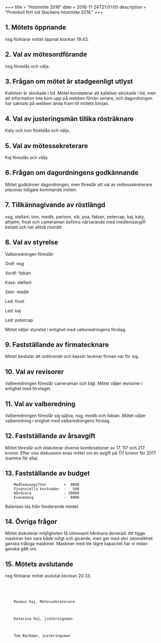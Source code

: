 +++
title = "Höstmöte 2016"
date = 2016-11-24T21:01:00
description = "Protokoll fört vid Stackens höstmöte 2016."
+++

<!-- TEASER_END -->

## 1. Mötets öppnande

nsg förklarar mötet öppnat klockan 19:43.

## 2. Val av mötesordförande

nsg föreslås och väljs.

## 3. Frågan om mötet är stadgeenligt utlyst

Kallelser är skickade i tid.  Mötet konstaterar att kallelser skickade
i tid, men att information inte kom upp på webben förrän senare, och
dagordningen har saknats på webben ända fram till mötets början.

## 4. Val av justeringsmän tillika rösträknare

Katy och tom förelslås och väljs.

## 5. Val av mötessekreterare

Kaj föreslås och väljs.

## 6. Frågan om dagordningens godkännande

Mötet godkänner dagordningen, men föreslår att val av mötessekreterare
placeras tidigare kommande möten.

## 7. Tillkännagivande av röstlängd

nsg, stellanl, tom, medik, perixon, sib, poa, fabian, petercap, kaj,
katy, alhjelm, frost och cameraman befinns närvarande med
medlemsavgift betald och har alltså rösträtt.

## 8. Val av styrelse

Valberedningen föreslår:

Ordf: nsg

Vordf: fabian

Kass: stellanl

Sekr: medik

Led: frost

Led: kaj

Led: petercap

Mötet väljer styrelse i enlighet med valberedningens förslag.

## 9. Fastställande av firmatecknare

Mötet beslutar att ordörande och kassör tecknar firman var för sig.

## 10. Val av revisorer

Valberedningen föreslår cameraman och blgl.
Mötet väljer revisorer i enlighet med förslaget.

## 11. Val av valberedning

Valberedningen föreslår sig själva, nsg, medik och fabian.
Mötet väljer valberedning i enighet med valberedningens förslag.

## 12. Fastställande av årsavgift

Mötet föreslår och diskuterar diverse kombinationer av 17, 117 och 217
kronor.
Efter viss diskussion enas mötet om en avgift på 117 kronor för 2017
(samma för alla).

## 13. Fastställande av budget

```
    Medlemsavgifter        +  9000
    Finansiella kostnader  -   500
    Hårdvara               - 20000
    Evenemang              -  8000
```

Balansen tas från fonderande medel.

## 14. Övriga frågor

Mötet diskuterar möjligheten få intressant hårdvara donerad.
Att tigga maskiner kan vara både roligt och givande, men ger med stor
sannolikhet ganska tråkiga maskiner.
Maskiner med lite lägre kapacitet har vi redan ganska gått om.

## 15. Mötets avslutande

nsg förklarar mötet avslutat klockan 20:33.

```


    
    
    Rasmus Kaj, Mötessekreterare

    
    
    Katarina Kaj, justeringsman

    
    
    Tom Backman, justeringsman
```
